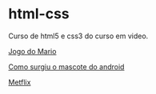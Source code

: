 # html-css
 Curso de html5 e css3 do curso em video.

<a href="https://mrbug1.github.io/html-css/projetos/Super%20Mario/index.html" target_blank> Jogo do Mario</a>

<a href="https://mrbug1.github.io/html-css/exercicios/ex100/index.html" target_blank> Como surgiu o mascote do android</a>

<a href="https://mrbug1.github.io/html-css/projetos/Metflix/index.html" target_blank> Metflix</a>
